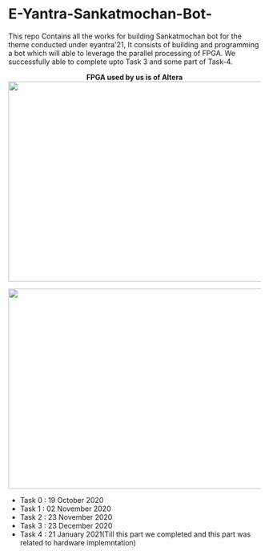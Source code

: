 # E-Yantra-Sankatmochan-Bot-
This repo Contains all the works for building Sankatmochan bot for the theme conducted under eyantra'21, It consists of building and programming a bot which will able to leverage the parallel processing of FPGA. We successfully able to complete upto Task 3 and some part of Task-4.


<p align="center">
 <b>FPGA used by us is of Altera</b><br> 
 <img  width="600" height="400" src="https://github.com/Amanmishra267/E--Yantra-Sankatmochan-Bot-/blob/main/FPGA.jpeg"><br>
</p>

<p align="center">
 <img  width="600" height="400" src="https://github.com/Amanmishra267/E--Yantra-Sankatmochan-Bot-/blob/main/sm_bot_artwork.jpeg"><br>
</p>

- Task 0 : 19 October 2020
- Task 1 : 02 November 2020
- Task 2 : 23 November 2020
- Task 3 : 23 December 2020
- Task 4 : 21 January 2021(Till this part we completed and this part was related to hardware implemntation)
